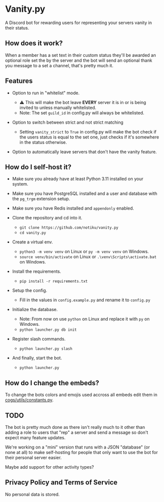 # Vanity.py

A Discord bot for rewarding users for representing your servers vanity in their status.

## How does it work?

When a member has a set text in their custom status they'll be awarded an optional role set the by the server and the bot will send an optional thank you message to a set a channel, that's pretty much it.

## Features

- Option to run in "whitelist" mode.
  - ⚠️ This will make the bot leave **EVERY** server it is in or is being invited to unless manually whitelisted.
  - Note: The set `guild_id` in config.py will always be whitelisted.

- Option to switch between strict and not strict matching
  - Setting `vanity_strict` to `True` in config.py will make the bot check if the users status is equal to the set one, just checks if it's somewhere in the status otherwise.

- Option to automatically leave servers that don't have the vanity feature.

## How do I self-host it?

- Make sure you already have at least Python 3.11 installed on your system.
- Make sure you have PostgreSQL installed and a user and database with the `pg_trgm` extension setup.
- Make sure you have Redis installed and `appendonly` enabled.

- Clone the repository and cd into it.
  - `git clone https://github.com/notiku/vanity.py`
  - `cd vanity.py`

- Create a virtual env.
  - `python3 -m venv venv` on Linux or `py -m venv venv` on Windows.
  - `source venv/bin/activate` on Linux or `.\venv\Scripts\activate.bat` on Windows.

- Install the requirements.
  - `pip install -r requirements.txt`

- Setup the config.
  - Fill in the values in `config.example.py` and rename it to `config.py`

- Initialize the database.
  - Note: From now on use `python` on Linux and replace it with `py` on Windows.
  - `python launcher.py db init`

- Register slash commands.
  - `python launcher.py slash`

- And finally, start the bot.
  - `python launcher.py`

## How do I change the embeds?

To change the bots colors and emojis used accross all embeds edit them in [cogs/utils/constants.py](/cogs/utils/constants.py).

## TODO

The bot is pretty much done as there isn't really much to it other than adding a role to users that "rep" a server and send a message so don't expect many feature updates.

We're working on a "mini" version that runs with a JSON "database" (or none at all) to make self-hosting for people that only want to use the bot for their personal server easier.

Maybe add support for other activity types?

## Privacy Policy and Terms of Service

No personal data is stored.
